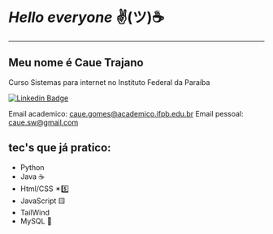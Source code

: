 # ***Hello everyone***  ✌(ツ)☕
---
## Meu nome é Caue Trajano     
Curso Sistemas para internet no Instituto Federal da Paraíba </br>

[![Linkedin Badge](https://img.shields.io/badge/-Linkedin-blue?style=for-the-badge&logo=Linkedin&logoColor=white&link=https://github.com/arthurspk)](https://www.linkedin.com/in/caue-trajano-41420a240/)

Email academico: <a href="mailto:caue.gomes@academico.ifpb.edu.br">caue.gomes@academico.ifpb.edu.br</a>
Email pessoal: <a href="mailto:caue.sw@gmail.com">caue.sw@gmail.com</a>

## tec's que já pratico:

* Python 
* Java ☕
* Html/CSS ✴5️⃣
* JavaScript 🟨
* TailWind
* MySQL 🐬
